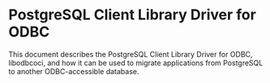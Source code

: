 # PostgreSQL Client Library Driver for ODBC

This document describes the PostgreSQL Client Library Driver for ODBC, libodbcoci, and how it can be used to migrate applications from PostgreSQL to another ODBC-accessible database.

